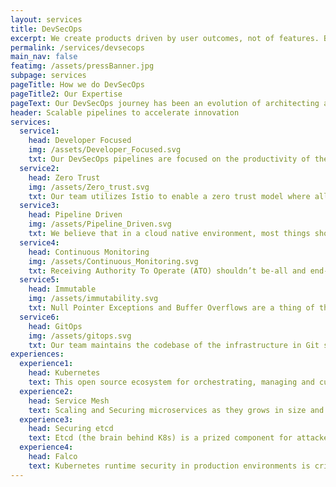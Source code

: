 ```yaml
---
layout: services
title: DevSecOps
excerpt: We create products driven by user outcomes, not of features. By focusing our efforts on your users we empower them to meet and exceed your organizational goals.
permalink: /services/devsecops
main_nav: false
featimg: /assets/pressBanner.jpg
subpage: services
pageTitle: How we do DevSecOps
pageTitle2: Our Expertise
pageText: Our DevSecOps journey has been an evolution of architecting automated CI/CD pipelines to integrating security into the platform operations so systems are least trust by default.
header: Scalable pipelines to accelerate innovation
services:
  service1:
    head: Developer Focused
    img: /assets/Developer_Focused.svg
    txt: Our DevSecOps pipelines are focused on the productivity of the developers while simultaneously ensuring application security. By embracing cloud native platforms, such as Kubernetes, our team builds pipelines that provide developers a direct view into container vulerabilities so that security isn’t an afterthought.
  service2:
    head: Zero Trust
    img: /assets/Zero_trust.svg
    txt: Our team utilizes Istio to enable a zero trust model where all communications are encrypted between microservices, centrally authorized, and continually validated against a service mesh policy. Our team achieves this by pushing a centralized policy configuration into the Envoy sidecar proxies for each pod.
  service3:
    head: Pipeline Driven
    img: /assets/Pipeline_Driven.svg
    txt: We believe that in a cloud native environment, most things should be automated. Our team prepares pipelines that scan containers for CVEs at build-time, perform static/dynamic code analysis, evaluate runtime security, run test suites, and deploy on each merge into the master branch.
  service4:
    head: Continuous Monitoring
    img: /assets/Continuous_Monitoring.svg
    txt: Receiving Authority To Operate (ATO) shouldn’t be-all and end-all for the solution. Rather than spending man hours to periodically manually go through the compliance of the security controls, our team believes in continuous monitoring that is triggered at the time of any change to the system.
  service5:
    head: Immutable
    img: /assets/immutability.svg
    txt: Null Pointer Exceptions and Buffer Overflows are a thing of the past when using Immutable structures and pattern matching. At the core of our team's approach to immutability is automation. We automate every part of the deployment down to the lowest level so that any change in a deployed system requires deploying a new system.
  service6:
    head: GitOps
    img: /assets/gitops.svg
    txt: Our team maintains the codebase of the infrastructure in Git so that the entire infrastructure can be re-deployed from the code with the least amount of human intervention. GitOps is the basis for our team to use automated monitoring to alert our engineers when the configuration running in our cloud native environment doesn’t match the configuration in code.
experiences:
  experience1:
    head: Kubernetes
    text: This open source ecosystem for orchestrating, managing and customizing application specific workflows, and automating at scale is the key to launching a stable and secure product quickly. Our team utilizes its revolutionary capacity to design, deploy, and manage cluster based container systems. To ensure the public facing clusters are secure we leverage K8s Admission Control and RBAC.
  experience2:
    head: Service Mesh
    text: Scaling and Securing microservices as they grows in size and complexity can become difficult to manage and understand. Using Service Mesh, our team addresses these challenges where cross-cutting concerns, such as service discovery, service-to-service and origin-to-service security, observability and resiliency, are configured as code  Our team uses both Edge Routing (using Ambassador - Envoy) and Ingress (using Istio - Envoy) to secure network communication down to the pod level. Using Istio as a sidecar, our team provides authentication, observability, relillience, and traffic management.
  experience3:   
    head: Securing etcd
    text: Etcd (the brain behind K8s) is a prized component for attackers to get access to. Our team uses authentication and firewalls to restrict access to etcd as well as encrypt the data in etcd (at rest).
  experience4:  
    head: Falco
    text: Kubernetes runtime security in production environments is critical and necessary to avoid any operational and reputational costs of security breaches. Our team participates with the open source Falco project for container native runtime security. Working at the most basic layer, the kernel, our team can detect anomalous activity at both application and infrastructure level.
---
```

